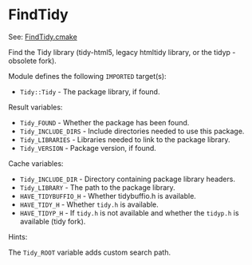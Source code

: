 # FindTidy

See: [FindTidy.cmake](https://github.com/petk/php-build-system/tree/master/cmake/cmake/modules/FindTidy.cmake)

Find the Tidy library (tidy-html5, legacy htmltidy library, or the tidyp -
obsolete fork).

Module defines the following `IMPORTED` target(s):

* `Tidy::Tidy` - The package library, if found.

Result variables:

* `Tidy_FOUND` - Whether the package has been found.
* `Tidy_INCLUDE_DIRS` - Include directories needed to use this package.
* `Tidy_LIBRARIES` - Libraries needed to link to the package library.
* `Tidy_VERSION` - Package version, if found.

Cache variables:

* `Tidy_INCLUDE_DIR` - Directory containing package library headers.
* `Tidy_LIBRARY` - The path to the package library.
* `HAVE_TIDYBUFFIO_H` - Whether tidybuffio.h is available.
* `HAVE_TIDY_H` - Whether `tidy.h` is available.
* `HAVE_TIDYP_H` - If `tidy.h` is not available and whether the `tidyp.h` is
  available (tidy fork).

Hints:

The `Tidy_ROOT` variable adds custom search path.
